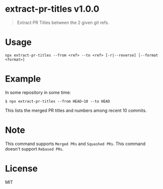 # extract-pr-titles v1.0.0

> Extract PR Titles between the 2 given git refs.

# Usage

```
npx extract-pr-titles --from <ref> --to <ref> [-r|--reverse] [--format <format>]
```

# Example

In some repository in some time:

```console
$ npx extract-pr-titles --from HEAD~10 --to HEAD
```

This lists the merged PR titles and numbers among recent 10 commits.

# Note

This command supports `Merged PRs` and `Squashed PRs`. This command doesn't support `Rebased PRs`.

# License

MIT
